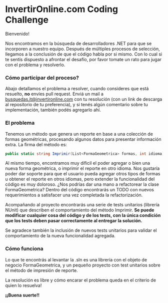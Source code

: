 
# InvertirOnline.com Coding Challenge

Bienvenido!

Nos encontramos en la búsqueda de desarrolladores .NET para que se incorporen a nuestro equipo. Después de múltiples procesos de selección, llegamos a la conclusión de que el código habla por si mismo. Con lo cual si te sentís dispuesto a afrontar el desafío, por favor tomate un rato para jugar con el problema y resolverlo.

### Cómo participar del proceso?

Abajo detallamos el problema a resolver, cuando consideres que está resuelto, **no** envíes pull request. Enviá un mail a busquedas.it@invertironline.com con tu resolución (con un link de descarga al repositorio de tu preferencia), y si tenés algún comentario sobre tu implementación, también podés agregarlo ahí.

### El problema

Tenemos un método que genera un reporte en base a una colección de formas geométricas, procesando algunos datos para presentar información extra. La firma del método es:

```csharp
public static string Imprimir(List<FormaGeometrica> formas, int idioma)
```

Al mismo tiempo, encontramos muy díficil el poder agregar o bien una nueva forma geométrica, o imprimir el reporte en otro idioma. Nos gustaría poder dar soporte para que el usuario pueda agregar otros tipos de formas u obtener el reporte en otros idiomas, pero extender la funcionalidad del código es muy doloroso. ¿Nos podrías dar una mano a refactorear la clase FormaGeometrica? Dentro del código encontrarás un TODO con nuevos requerimientos a satisfacer una vez completada la refactorización.

Acompañando al proyecto encontrarás una serie de tests unitarios (librería NUnit) que describen el comportamiento del método Imprimir. **Se puede modificar cualquier cosa del código y de los tests, con la única condición que los tests deben pasar correctamente al entregar la solución.** 

Se agradece también la inclusión de nuevos tests unitarios para validar el comportamiento de la nueva funcionalidad agregada.

### Cómo funciona

Lo que te encontrás al levantar la .sln es una librería con el objeto de negocio FormaGeometrica, y un pequeño proyecto con test unitarios sobre el método de impresión de reporte.

La resolución es libre y cómo encarar el problema queda en el criterio de quien lo resuelva!

**¡¡Buena suerte!!**
